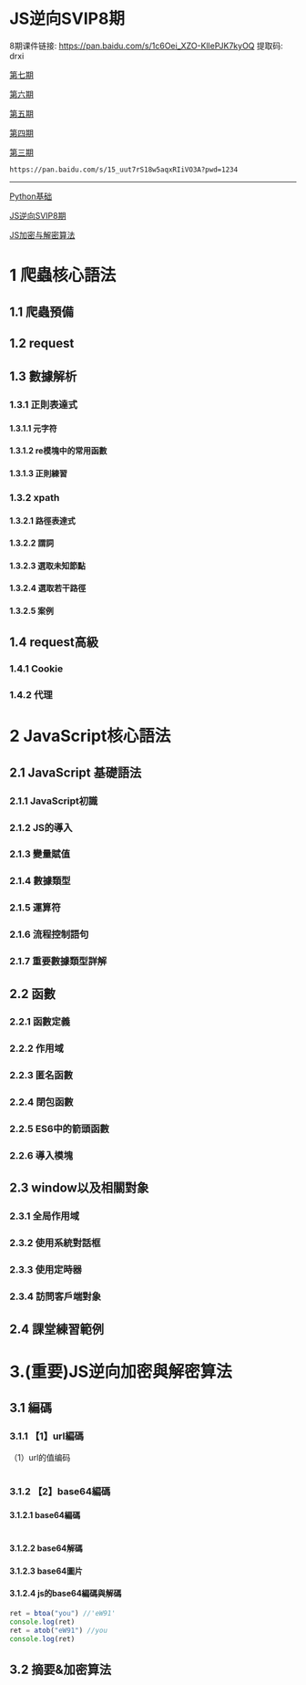 # JS逆向SVIP8期

8期课件链接: https://pan.baidu.com/s/1c6Oei_XZO-KllePJK7kyOQ 提取码: drxi 

[第七期](https://pan.baidu.com/s/1ON4Da8IrRmKJTLiHWpAHEw?pwd=1234)

[第六期](https://pan.baidu.com/s/1maXwtKIpi_9p8ogrg3l5Ww?pwd=1234)

[第五期]( https://pan.baidu.com/s/1yt-GPf8ICDkpCPm_P_WbPQ?pwd=g7q1)

[第四期](https://pan.baidu.com/s/1GbMYYI2BRt5HNao8flXbCg?pwd=1234)

[第三期](https://pan.baidu.com/s/1GbMYYI2BRt5HNao8flXbCg?pwd=1234)



```
https://pan.baidu.com/s/15_uut7rS18w5aqxRIiVO3A?pwd=1234
```

---

[Python基础](./課件/Python基础.md)

[JS逆向SVIP8期](./課件/JS逆向SVIP8期.md)

[JS加密与解密算法](./課件\JS加密与解密算法.md)



# 1	爬蟲核心語法



## 1.1	爬蟲預備



## 1.2	request



## 1.3	數據解析

### 1.3.1	正則表達式

#### 1.3.1.1	元字符

#### 1.3.1.2	re模塊中的常用函數

#### 1.3.1.3	正則練習





### 1.3.2	xpath

#### 1.3.2.1	路徑表達式

#### 1.3.2.2	謂詞

#### 1.3.2.3	選取未知節點

#### 1.3.2.4	選取若干路徑

#### 1.3.2.5	案例

## 1.4	request高級

### 1.4.1	Cookie

### 1.4.2	代理  





# 2	JavaScript核心語法

## 2.1	JavaScript 基礎語法

### 2.1.1	JavaScript初識

### 2.1.2	JS的導入

### 2.1.3	變量賦值

### 2.1.4	數據類型

### 2.1.5	運算符

### 2.1.6	流程控制語句

### 2.1.7	重要數據類型詳解

## 2.2 	函數

### 2.2.1	函數定義

### 2.2.2	作用域

### 2.2.3	匿名函數

### 2.2.4	閉包函數

### 2.2.5	ES6中的箭頭函數

### 2.2.6	導入模塊



## 2.3	window以及相關對象

### 2.3.1	全局作用域

### 2.3.2	使用系統對話框

### 2.3.3	使用定時器

### 2.3.4	訪問客戶端對象

## 2.4 課堂練習範例



# 3.(重要)JS逆向加密與解密算法

## 3.1	編碼

### 3.1.1	【1】url編碼

（1）url的值编码

~~~
~~~





### 3.1.2	【2】base64編碼

#### 3.1.2.1	base64編碼

~~~python
~~~

#### 3.1.2.2	base64解碼



#### 3.1.2.3	base64圖片



#### 3.1.2.4	js的base64編碼與解碼

~~~javascript
ret = btoa("you") //'eW91'
console.log(ret)
ret = atob("eW91") //you
console.log(ret)
~~~



## 3.2	摘要&加密算法

